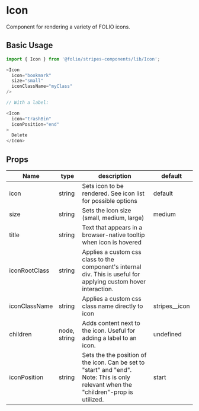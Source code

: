# Icon
Component for rendering a variety of FOLIO icons.

## Basic Usage
```js
import { Icon } from '@folio/stripes-components/lib/Icon';

<Icon
  icon="bookmark"
  size="small"
  iconClassName="myClass"
/>

// With a label:

<Icon 
  icon="trashBin"
  iconPosition="end"
>
  Delete
</Icon>
```

## Props
Name | type | description | default |
--- | --- | --- | ---
icon | string | Sets icon to be rendered. See icon list for possible options | default
size | string | Sets the icon size (small, medium, large) | medium
title | string | Text that appears in a browser-native tooltip when icon is hovered |
iconRootClass | string | Applies a custom css class to the component's internal div. This is useful for applying custom hover interaction. | 
iconClassName | string | Applies a custom css class name directly to icon | stripes__icon
children | node, string | Adds content next to the icon. Useful for adding a label to an icon. | undefined
iconPosition | string | Sets the the position of the icon. Can be set to "start" and "end". Note: This is only relevant when the "children"-prop is utilized. | start
